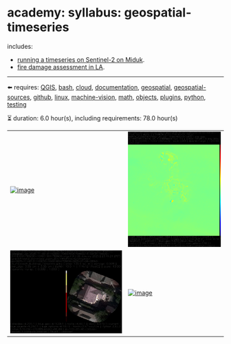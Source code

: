 # academy: syllabus: geospatial-timeseries

includes:
- [running a timeseries on Sentinel-2 on Miduk](https://github.com/kamangir/bluer-geo/tree/main/bluer_geo/watch).
- [fire damage assessment in LA](https://github.com/kamangir/palisades/blob/main/palisades/docs/damage-analytics.md).

---

⬅️ requires: [QGIS](./QGIS.md), [bash](./bash.md), [cloud](./cloud.md), [documentation](./documentation.md), [geospatial](./geospatial.md), [geospatial-sources](./geospatial-sources.md), [github](./github.md), [linux](./linux.md), [machine-vision](./machine-vision.md), [math](./math.md), [objects](./objects.md), [plugins](./plugins.md), [python](./python.md), [testing](./testing.md)


⏳ duration: 6.0 hour(s), including requirements: 78.0 hour(s)

|   |   |
| --- | --- |
| [![image](https://github.com/kamangir/assets/raw/main/geo-watch-2025-05-23-2ck64x/geo-watch-2025-05-23-2ck64x.gif?raw=true)](https://github.com/kamangir/bluer-geo/tree/main/bluer_geo/watch) | [![image](https://github.com/kamangir/assets/raw/main/geo-watch-diff-2025-05-23-2j8p1f/geo-watch-diff-2025-05-23-2j8p1f.gif?raw=true)](https://github.com/kamangir/bluer-geo/tree/main/bluer_geo/watch) |
| [![image](https://github.com/kamangir/assets/raw/main/palisades/palisades-analytics-2025-01-28-09-27-20-itglyy/thumbnail-039462-378510-palisades-analytics-2025-01-28-09-27-20-itglyy.gif?raw=true)](https://github.com/kamangir/palisades/blob/main/palisades/docs/damage-analytics.md) | [![image](https://github.com/kamangir/assets/raw/main/palisades/palisades-analytics-2025-01-28-09-27-20-itglyy/Palisades.png?raw=true)](https://github.com/kamangir/palisades/blob/main/palisades/docs/damage-analytics.md) |
